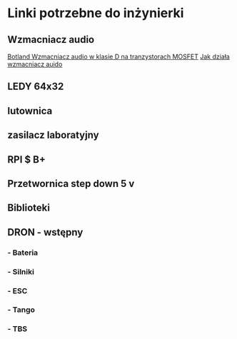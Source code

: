 # Linki potrzebne do inżynierki
## Wzmacniacz audio
  [Botland Wzmacniacz audio w klasie D na tranzystorach MOSFET](https://botland.com.pl/blog/irf-3205-co-to-jest-dane-techniczne-schemat-cena-i-opinie/)
  [Jak działa wzmacniacz auido](https://avstore.pl/jak-dziala-wzmacniacz-audio.html)
## LEDY 64x32

## lutownica

## zasilacz laboratyjny

## RPI $ B+

## Przetwornica step down 5 v

## Biblioteki

## DRON - wstępny

### - Bateria

### - Silniki 

### - ESC

### - Tango

### - TBS 
